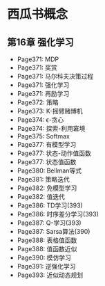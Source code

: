 # 西瓜书概念
## 第16章 强化学习
- Page371: MDP
- Page371: 奖赏
- Page371: 马尔科夫决策过程
- Page371: 强化学习
- Page371: 再励学习
- Page372: 策略
- Page373: K-摇臂赌博机
- Page374: ϵ-贪心
- Page374: 探索-利用窘境
- Page375: Softmax
- Page377: 有模型学习
- Page377: 状态-动作值函数
- Page377: 状态值函数
- Page380: Bellman等式
- Page381: 策略迭代
- Page382: 免模型学习
- Page382: 值迭代
- Page386: TD学习(393)
- Page386: 时序差分学习(393)
- Page387: Q-学习(393)
- Page387: Sarsa算法(390)
- Page388: 表格值函数
- Page388: 值函数近似
- Page390: 模仿学习
- Page391: 逆强化学习
- Page393: 近似动态规划
